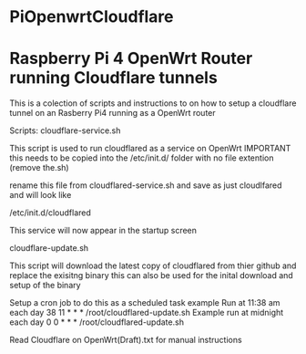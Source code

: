 # PiOpenwrtCloudflare
# Raspberry Pi 4 OpenWrt Router running Cloudflare tunnels

This is a colection of scripts and instructions to on how to setup a cloudflare tunnel on an Rasberry Pi4 running as a OpenWrt router

Scripts:
cloudflare-service.sh

  This script is used to run cloudflared as a service on OpenWrt
  IMPORTANT this needs to be copied into the /etc/init.d/ folder with no file extention (remove the.sh)
  
  rename this file from cloudflared-service.sh and save as just cloudlfared and will look like
  
  /etc/init.d/cloudflared
  
  This service will now appear in the startup screen

cloudflare-update.sh

  This script will download the latest copy of cloudflared from thier github and replace the exisitng binary
  this can also be used for the inital download and setup of the binary
 
 Setup a cron job to do this as a scheduled task
  example Run at 11:38 am each day
  38 11 * * * /root/cloudflared-update.sh
  Example run at midnight each day
  0 0 * * * /root/cloudflared-update.sh



Read Cloudflare on OpenWrt(Draft).txt for manual instructions
